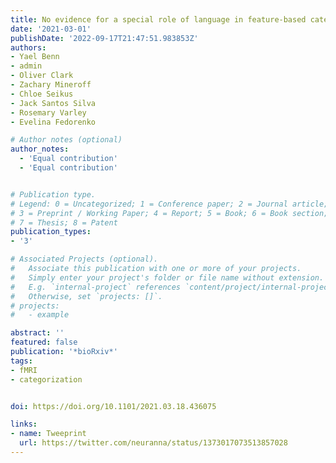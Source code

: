 ```yaml
---
title: No evidence for a special role of language in feature-based categorization
date: '2021-03-01'
publishDate: '2022-09-17T21:47:51.983853Z'
authors:
- Yael Benn
- admin
- Oliver Clark
- Zachary Mineroff
- Chloe Seikus
- Jack Santos Silva
- Rosemary Varley
- Evelina Fedorenko

# Author notes (optional)
author_notes:
  - 'Equal contribution'
  - 'Equal contribution'


# Publication type.
# Legend: 0 = Uncategorized; 1 = Conference paper; 2 = Journal article;
# 3 = Preprint / Working Paper; 4 = Report; 5 = Book; 6 = Book section;
# 7 = Thesis; 8 = Patent
publication_types:
- '3'

# Associated Projects (optional).
#   Associate this publication with one or more of your projects.
#   Simply enter your project's folder or file name without extension.
#   E.g. `internal-project` references `content/project/internal-project/index.md`.
#   Otherwise, set `projects: []`.
# projects:
#   - example

abstract: ''
featured: false
publication: '*bioRxiv*'
tags:
- fMRI
- categorization


doi: https://doi.org/10.1101/2021.03.18.436075

links:
- name: Tweeprint
  url: https://twitter.com/neuranna/status/1373017073513857028
---
```

